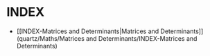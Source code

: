 # INDEX
- [[INDEX-Matrices and Determinants|Matrices and Determinants]](quartz/Maths/Matrices and Determinants/INDEX-Matrices and Determinants)